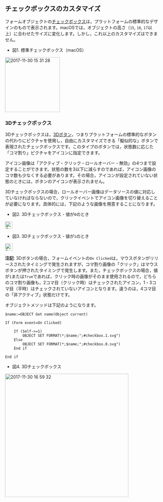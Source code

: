 ## チェックボックスのカスタマイズ

フォームオブジェクトの[チェックボックス](http://doc.4d.com/4Dv16/4D/16.1/Check-Boxes.300-3373477.ja.html)は，プラットフォームの標準的なデザインのもので表示されます。macOSでは，オブジェクトの高さ（``15``, ``16``, ``17``以上）に合わせたサイズに変化します。しかし，これ以上のカスタマイズはできません。

* 図1. 標準チェックボックス（macOS）

<img width="180" alt="2017-11-30 15 31 28" src="https://user-images.githubusercontent.com/10509075/33419365-611668a0-d5ed-11e7-9a95-699fbe253968.png">

### 3Dチェックボックス

3Dチェックボックスは，[3Dボタン](http://doc.4d.com/4Dv16/4D/16.1/3D-Buttons-3D-Check-Boxes-and-3D-Radio-Buttons.300-3373467.ja.html)，つまりプラットフォームの標準的なボタンの代わりにピクチャを使用し，自由にカスタマイズできる「擬似的な」ボタンで表現されたチェックボックスです。このタイプのボタンでは，状態数に応じた「コマ割り」ピクチャをアイコンに指定できます。

アイコン画像は「アクティブ・クリック・ロールオーバー・無効」の4つまで設定することができます。状態の数を3以下に減らすのであれば，アイコン画像のコマ数も少なくする必要があります。その場合，アイコンが設定されていない状態のときには，ボタンのアイコンが表示されません。

3Dチェックボックスの場合，ロールオーバー画像はデータソースの値に対応していなければならないので，クリックイベントでアイコン画像を切り替えることが必要になります。具体的には，下記のような画像を用意することになります。

* 図2. 3Dチェックボックス - 値が``0``のとき

<img alt="0" width="24" src="https://user-images.githubusercontent.com/10509075/33419452-cb5b33a8-d5ed-11e7-9c62-68906687cdec.png" />

* 図3. 3Dチェックボックス - 値が``1``のとき

<img alt="1" width="24" src="https://user-images.githubusercontent.com/10509075/33419472-e497c674-d5ed-11e7-8129-3e47b37e6b72.png" />

**注記**: 3Dボタンの場合，フォームイベントの``On Clicked``は，マウスボタンがリリースされたタイミングで発生されますが，コマ割り画像の「クリック」はマウスボタンが押されたタイミングで発生します。また，チェックボックスの場合，値が``1``または``True``であれば，クリック時の画像がそのまま使用されるので，どちらのコマ割り画像も，2コマ目（クリック時）はチェックされたアイコン，1・3コマ目（平時）はチェックされていないアイコンとなります。違うのは，4コマ目の「非アクティブ」状態だけです。

オブジェクトメソッドは下記のようになります。

```
$name:=OBJECT Get name(Object current)

If (Form event=On Clicked)
	
	If (Self->=1)
		OBJECT SET FORMAT(*;$name;";#checkbox.1.svg")
	Else 
		OBJECT SET FORMAT(*;$name;";#checkbox.0.svg")
	End if 
	
End if 
```

* 図4. 3Dチェックボックス 

<img width="405" alt="2017-11-30 16 59 32" src="https://user-images.githubusercontent.com/10509075/33419896-d9ca3112-d5ef-11e7-94f3-c9e16abcad51.png">
